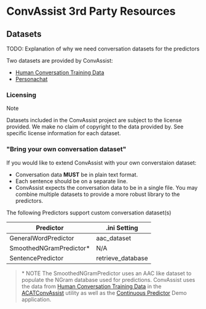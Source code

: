 # ConvAssist 3rd Party Resources

## Datasets

TODO: Explanation of why we need conversation datasets for the predictors

Two datasets are provided by ConvAssist:
* [Human Conversation Training Data](human-conversation/README.md)
* [Personachat](personalchat/README/md)

### Licensing

> [!NOTE]
> Datasets included in the ConvAssist project are subject to the license provided.  We make no
> claim of copyright to the data provided by.  See specific license information for each
> dataset.

### "Bring your own conversation dataset"

If you would like to extend ConvAssist with your own converstaion dataset:
* Conversation data **MUST** be in plain text format.
* Each sentence should be on a separate line.
* ConvAssist expects the conversation data to be in a single file.  You may combine multiple datasets to provide a more robust library to the predictors.

The following Predictors support custom conversation dataset(s)

| Predictor | .ini Setting |
| --- | --- |
| GeneralWordPredictor| aac_dataset |
| SmoothedNGramPredictor* | N/A |
| SentencePredictor | retrieve_database |

>\* NOTE
The SmoothedNGramPredictor uses an AAC like dataset to populate the NGram database used for predictions.  ConvAssist uses the data from [Human Conversation Training Data](human-conversation/README.md) in the [ACATConvAssist](../interfaces/ACAT/acatconvassist/) utility as well as the [Continuous Predictor](../interfaces/Demos/continuous_predict/) Demo application.